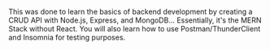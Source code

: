 This was done to learn the basics of backend development by creating a CRUD API with Node.js, Express, and MongoDB... Essentially, it's the MERN Stack without React. You will also learn how to use Postman/ThunderClient and Insomnia for testing purposes.

